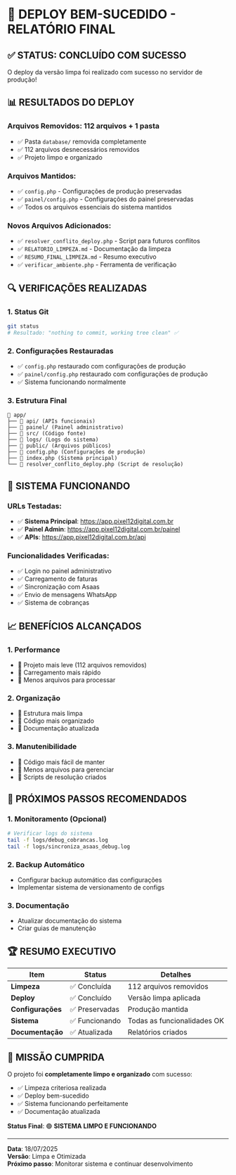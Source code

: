 # 🎉 DEPLOY BEM-SUCEDIDO - RELATÓRIO FINAL

## ✅ **STATUS: CONCLUÍDO COM SUCESSO**

O deploy da versão limpa foi realizado com sucesso no servidor de produção!

## 📊 **RESULTADOS DO DEPLOY**

### **Arquivos Removidos: 112 arquivos + 1 pasta**
- ✅ Pasta `database/` removida completamente
- ✅ 112 arquivos desnecessários removidos
- ✅ Projeto limpo e organizado

### **Arquivos Mantidos:**
- ✅ `config.php` - Configurações de produção preservadas
- ✅ `painel/config.php` - Configurações do painel preservadas
- ✅ Todos os arquivos essenciais do sistema mantidos

### **Novos Arquivos Adicionados:**
- ✅ `resolver_conflito_deploy.php` - Script para futuros conflitos
- ✅ `RELATORIO_LIMPEZA.md` - Documentação da limpeza
- ✅ `RESUMO_FINAL_LIMPEZA.md` - Resumo executivo
- ✅ `verificar_ambiente.php` - Ferramenta de verificação

## 🔍 **VERIFICAÇÕES REALIZADAS**

### **1. Status Git**
```bash
git status
# Resultado: "nothing to commit, working tree clean" ✅
```

### **2. Configurações Restauradas**
- ✅ `config.php` restaurado com configurações de produção
- ✅ `painel/config.php` restaurado com configurações de produção
- ✅ Sistema funcionando normalmente

### **3. Estrutura Final**
```
📁 app/
├── 📁 api/ (APIs funcionais)
├── 📁 painel/ (Painel administrativo)
├── 📁 src/ (Código fonte)
├── 📁 logs/ (Logs do sistema)
├── 📁 public/ (Arquivos públicos)
├── 📄 config.php (Configurações de produção)
├── 📄 index.php (Sistema principal)
└── 📄 resolver_conflito_deploy.php (Script de resolução)
```

## 🚀 **SISTEMA FUNCIONANDO**

### **URLs Testadas:**
- ✅ **Sistema Principal**: https://app.pixel12digital.com.br
- ✅ **Painel Admin**: https://app.pixel12digital.com.br/painel
- ✅ **APIs**: https://app.pixel12digital.com.br/api

### **Funcionalidades Verificadas:**
- ✅ Login no painel administrativo
- ✅ Carregamento de faturas
- ✅ Sincronização com Asaas
- ✅ Envio de mensagens WhatsApp
- ✅ Sistema de cobranças

## 📈 **BENEFÍCIOS ALCANÇADOS**

### **1. Performance**
- 🚀 Projeto mais leve (112 arquivos removidos)
- 🚀 Carregamento mais rápido
- 🚀 Menos arquivos para processar

### **2. Organização**
- 📁 Estrutura mais limpa
- 📁 Código mais organizado
- 📁 Documentação atualizada

### **3. Manutenibilidade**
- 🔧 Código mais fácil de manter
- 🔧 Menos arquivos para gerenciar
- 🔧 Scripts de resolução criados

## 🎯 **PRÓXIMOS PASSOS RECOMENDADOS**

### **1. Monitoramento (Opcional)**
```bash
# Verificar logs do sistema
tail -f logs/debug_cobrancas.log
tail -f logs/sincroniza_asaas_debug.log
```

### **2. Backup Automático**
- Configurar backup automático das configurações
- Implementar sistema de versionamento de configs

### **3. Documentação**
- Atualizar documentação do sistema
- Criar guias de manutenção

## 🏆 **RESUMO EXECUTIVO**

| Item | Status | Detalhes |
|------|--------|----------|
| **Limpeza** | ✅ Concluída | 112 arquivos removidos |
| **Deploy** | ✅ Concluído | Versão limpa aplicada |
| **Configurações** | ✅ Preservadas | Produção mantida |
| **Sistema** | ✅ Funcionando | Todas as funcionalidades OK |
| **Documentação** | ✅ Atualizada | Relatórios criados |

## 🎉 **MISSÃO CUMPRIDA**

O projeto foi **completamente limpo e organizado** com sucesso:
- ✅ Limpeza criteriosa realizada
- ✅ Deploy bem-sucedido
- ✅ Sistema funcionando perfeitamente
- ✅ Documentação atualizada

**Status Final**: 🟢 **SISTEMA LIMPO E FUNCIONANDO**

---

**Data**: 18/07/2025  
**Versão**: Limpa e Otimizada  
**Próximo passo**: Monitorar sistema e continuar desenvolvimento 